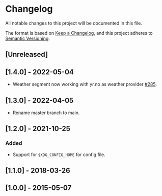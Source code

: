 # Changelog
All notable changes to this project will be documented in this file.

The format is based on [Keep a Changelog](https://keepachangelog.com/en/1.0.0/),
and this project adheres to [Semantic Versioning](https://semver.org/spec/v2.0.0.html).

## [Unreleased]

## [1.4.0] - 2022-05-04
- Weather segment now working with yr.no as weather provider [#285](https://github.com/erikw/tmux-powerline/pull/285).

## [1.3.0] - 2022-04-05
- Rename master branch to main.

## [1.2.0] - 2021-10-25
### Added
- Support for `$XDG_CONFIG_HOME` for config file.

## [1.1.0] - 2018-03-26

## [1.0.0] - 2015-05-07
